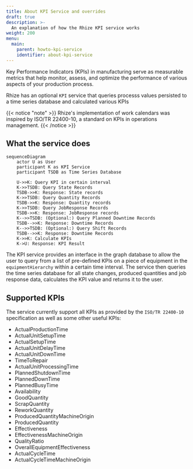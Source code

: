 ```yaml
---
title: About KPI Service and overrides
draft: true
description: >-
  An explanation of how the Rhize KPI service works
weight: 200
menu:
  main:
    parent: howto-kpi-service
    identifier: about-kpi-service
---
```


Key Performance Indicators (KPIs) in manufacturing serve as measurable metrics that help monitor, assess, and optimize the performance of various aspects of your production process.

Rhize has an optional `KPI` service that queries processs values persisted to a time series database and calculated various KPIs

{{< notice "note" >}}
Rhize's implementation of work calendars was inspired by ISO/TR
22400-10, a standard on KPIs in operations management.
{{< /notice >}}

## What the service does

```mermaid
sequenceDiagram
    actor U as User
    participant K as KPI Service
    participant TSDB as Time Series Database

    U->>K: Query KPI in certain interval
    K->>TSDB: Query State Records
    TSDB->>K: Response: State records
    K->>TSDB: Query Quantity Records
    TSDB->>K: Response: Quantity records
    K->>TSDB: Query JobResponse Records
    TSDB->>K: Response: JobResponse records
    K-->>TSDB: (Optional:) Query Planned Downtime Records
    TSDB-->>K: Response: Downtime Records
    K-->>TSDB: (Optional:) Query Shift Records
    TSDB-->>K: Response: Downtime Records
    K->>K: Calculate KPIs
    K->U: Response: KPI Result
```

The KPI service provides an interface in the graph database to allow the user to query from a list of pre-defined KPIs on a piece of equipment in the `equipmentHierarchy` within a certain time interval. The service then queries the time series database for all state changes, produced quantities and job response data, calculates the KPI value and returns it to the user.

## Supported KPIs

The service currently support all KPIs as provided by the `ISO/TR 22400-10` specification as well as some other useful KPIs:

- ActualProductionTime
- ActualUnitSetupTime
- ActualSetupTime
- ActualUnitDelayTime
- ActualUnitDownTime
- TimeToRepair
- ActualUnitProcessingTime
- PlannedShutdownTime
- PlannedDownTime
- PlannedBusyTime
- Availability
- GoodQuantity
- ScrapQuantity
- ReworkQuantity
- ProducedQuantityMachineOrigin
- ProducedQuantity
- Effectiveness
- EffectivenessMachineOrigin
- QualityRatio
- OverallEquipmentEffectiveness
- ActualCycleTime
- ActualCycleTimeMachineOrigin

